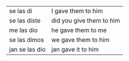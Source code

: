 

| | |
|-|-|
| se las di | I gave them to him |
| se las diste | did you give them to him |
| me las dio | he gave them to me |
| se las dimos | we gave them to him |
| jan se las dio | jan gave it to him |
